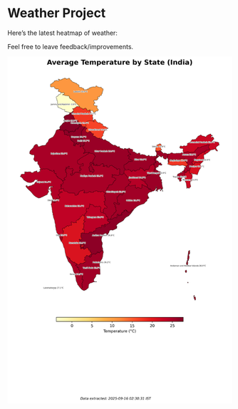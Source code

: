 # Weather Project

Here’s the latest heatmap of weather:

Feel free to leave feedback/improvements.

![India Heatmap](docs/assets/india_heatmap.png?v=C87E71)
